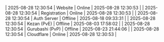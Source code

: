 | 2025-08-28 12:30:54 | Website | Online | 2025-08-28 12:30:53 |
| 2025-08-28 12:30:54 | Registration | Online | 2025-08-28 12:30:53 |
| 2025-08-28 12:30:54 | Auth Server | Offline | 2025-08-18 09:33:31 |
| 2025-08-28 12:30:54 | Kezan (PvE) | Offline | 2025-08-03 17:58:02 |
| 2025-08-28 12:30:54 | Gurubashi (PvP) | Offline | 2025-08-23 21:44:06 |
| 2025-08-28 12:30:54 | Cloudflare | Online | 2025-08-28 12:30:53 |
